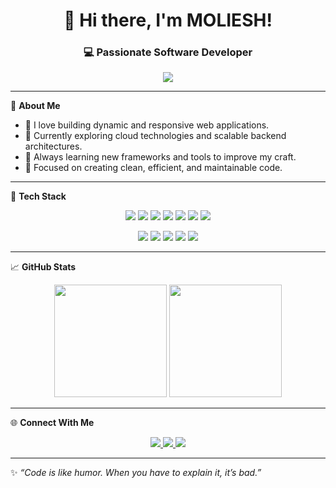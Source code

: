 <!-- GitHub Profile README -->

<h1 align="center">👋 Hi there, I'm MOLIESH!</h1>
<h3 align="center">💻 Passionate Software Developer</h3>

<p align="center">
  <img src="https://readme-typing-svg.herokuapp.com/?lines=Full-Stack+Developer;Tech+Enthusiast;Lifelong+Learner;Open+Source+Contributor&center=true&width=500&height=45">
</p>

---

🌟 **About Me**

- 🚀 I love building dynamic and responsive web applications.
- 🌱 Currently exploring cloud technologies and scalable backend architectures.
- 🧠 Always learning new frameworks and tools to improve my craft.
- 🎯 Focused on creating clean, efficient, and maintainable code.

---

🔧 **Tech Stack**

<p align="center">
  <img src="https://img.shields.io/badge/HTML5-E34F26?logo=html5&logoColor=white&style=for-the-badge" />
  <img src="https://img.shields.io/badge/CSS3-1572B6?logo=css3&logoColor=white&style=for-the-badge" />
  <img src="https://img.shields.io/badge/JavaScript-F7DF1E?logo=javascript&logoColor=black&style=for-the-badge" />
  <img src="https://img.shields.io/badge/React-61DAFB?logo=react&logoColor=black&style=for-the-badge" />
  <img src="https://img.shields.io/badge/Node.js-339933?logo=node.js&logoColor=white&style=for-the-badge" />
  <img src="https://img.shields.io/badge/Express-000000?logo=express&logoColor=white&style=for-the-badge" />
  <img src="https://img.shields.io/badge/Python-3776AB?logo=python&logoColor=white&style=for-the-badge" />
</p>
<p align="center">
  <img src="https://img.shields.io/badge/SQL-4479A1?logo=sqlite&logoColor=white&style=for-the-badge" />
  <img src="https://img.shields.io/badge/MySQL-4479A1?logo=mysql&logoColor=white&style=for-the-badge" />
  <img src="https://img.shields.io/badge/PostgreSQL-4169E1?logo=postgresql&logoColor=white&style=for-the-badge" />
  <img src="https://img.shields.io/badge/MongoDB-47A248?logo=mongodb&logoColor=white&style=for-the-badge" />
  <img src="https://img.shields.io/badge/NoSQL-4DB33D?logo=mongodb&logoColor=white&style=for-the-badge" />
</p>

---

📈 **GitHub Stats**

<p align="center">
  <img src="https://github-readme-stats.vercel.app/api?username=MOLIESH&show_icons=true&theme=tokyonight&hide=contribs" height="180" />
  <img src="https://github-readme-stats.vercel.app/api/top-langs/?username=MOLIESH&layout=compact&theme=tokyonight" height="180" />
</p>

---

🌐 **Connect With Me**

<p align="center">
  <a href="https://www.linkedin.com/in/moliesh21">
    <img src="https://img.shields.io/badge/LinkedIn-0A66C2?logo=linkedin&logoColor=white&style=for-the-badge" />
  </a>
  <a href="mailto:molieshhiruba21@gmail.com">
    <img src="https://img.shields.io/badge/Gmail-D14836?logo=gmail&logoColor=white&style=for-the-badge" />
  </a>
  <a href="https://molieshportfolio.vercel.app">
    <img src="https://img.shields.io/badge/Portfolio-000000?logo=firefox&logoColor=white&style=for-the-badge" />
  </a>
</p>

---

✨ *“Code is like humor. When you have to explain it, it’s bad.”*

